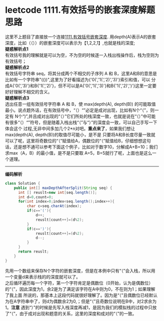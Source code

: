 # leetcode 1111.有效括号的嵌套深度解题思路  
这里不上题目了直接放一个连接[1111.有效括号嵌套深度](https://leetcode-cn.com/problems/maximum-nesting-depth-of-two-valid-parentheses-strings/). 
用depth(A)表示A的嵌套深度，比如（（））的嵌套深度可以表示为【1,2,2,1】,也就是栈的深度;  
**疑惑解析点1**  
有效括号我的理解就是可以为空，不为空的时候逐一入栈出栈操作后，栈为空则为有效括号；  
**疑惑解析点2**  
有效括号字符串 seq，将其分成两个不相交的子序列 A 和 B，这里A和B的意思是比如有一个字符串"(())",这里为了好看描述为{'0(','1(','2)','3)'}索引和值，可以
分成A{'0(','3)'}和B{'1(','2)'}，但不可以是A{'0(','1(','3)'}和B{'1(','2)',')'}这里一定要好好理解不相交的含义。  
**疑惑解析点3**  
选出任意一组有效括号字符串 A 和 B，使 max(depth(A), depth(B)) 的可能取值最小。说点题外话，在有效括号中，“（）“”必定是成对出现，比如有N个“（”，则一定有
N个“)”,并且成对出现的“（）”它们所处的栈深度一致，也就是说在“（）”中可能有很多“（）“”符号，但是随着入栈出栈“（”与“）”的深度会一致，可以自己手写一下体会这个
过程,无非中间多加几个2*n对吧。**重点来了**，如果我们想让max(depth(A), depth(B))的取值尽可能小，是不是
只要将A和B长度尽量一致就可以了呢，这里将奇数位的“（”赋值给A，偶数位的“（”赋值给B，仔细想想这句话，还是想不通可以参考下面这个例子，比如对于数字10，分解成A+B=10；我们求max（A，B）的最小值，是不是只要取
A=5，B=5就行了呢，上面也是这么一个道理。  

---
**编码解析**  
```java
class Solution {
    public int[] maxDepthAfterSplit(String seq) {
      int [] reuslt=new int[seq.length()];
      int d=0,count=0;
      for(int index=0;index<seq.length();index++){
          char c=seq.charAt(index);
          if(c=='('){
              d++;
              reuslt[count++]=(d%2);
          }
          if(c==')'){
              reuslt[count++]=(d%2);
              d--;
          }
      }
      return reuslt;
    }
}
```  
先用一个数组来保存N个字符的嵌套深度，但是在本例中只有“（”会入栈，所以用一个变量d来表示栈的的深度就可以了。  
之后循环遍历每一个字符，第一个字符肯定是偶数位（0开始，认为是偶数位）的“（”，因此深度为1，余2是为了满足该字符在A中则为0，不在则为1；如果理解了我上面
所说的，那基本上这段代码就很好理解了。因为是“（”且偶数位已经默认为在A字符串中了，则d为偶数余2为0,；但是“（”且奇数位说明在B中，对2求余为1。**注意**
遇到“）”的时候是先写入栈深度再减1，是因为我们的模拟栈的过程中只放了“（”，由于成对出现和题意的关系，这里的深度和成对的“（”的一致。
